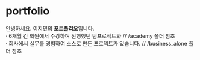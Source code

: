 # portfolio
안녕하세요. 이지민의 <b>포트폴리오</b>입니다.<br>
· 6개월 간 학원에서 수강하며 진행했던 팀프로젝트와 // /academy 폴더 참조 <br>
· 회사에서 실무를 경험하여 스스로 만든 프로젝트가 있습니다. // /business_alone 폴더 참조 <br>

